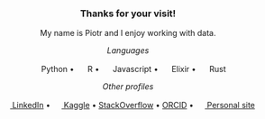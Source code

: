 <h3 align="center">Thanks for your visit!</h3>

<p align="center">My name is Piotr and I enjoy working with data.</p>

<p align="center"><em>Languages</em></p>

<p align="center">
    <span><img width="16px" heigth="16px" src="https://cdn.jsdelivr.net/gh/devicons/devicon/icons/python/python-original.svg" /> Python</span> •
    <span><img width="16px" heigth="16px" src="https://cdn.jsdelivr.net/gh/devicons/devicon/icons/r/r-original.svg" /> R</span> •
    <span><img width="16px" heigth="16px" src="https://cdn.jsdelivr.net/gh/devicons/devicon/icons/javascript/javascript-original.svg" /> Javascript</span> •
    <span><img width="16px" heigth="16px" src="https://cdn.jsdelivr.net/gh/devicons/devicon/icons/elixir/elixir-original.svg" /> Elixir<span> •
    <span><img width="16px" heigth="16px" src="https://cdn.jsdelivr.net/gh/devicons/devicon/icons/rust/rust-plain.svg" /> Rust<span>
</p>

<p align="center"><em>Other profiles</em></p>

<p align="center">
    <span><a href="https://www.linkedin.com/in/piotr-patrzyk/"><img width="16px" heigth="16px" src="https://cdn.jsdelivr.net/gh/devicons/devicon/icons/linkedin/linkedin-original.svg" /> LinkedIn</a></span> •
    <span><a href="https://www.kaggle.com/pieca111"><img width="16px" heigth="16px" src="https://cdn.jsdelivr.net/gh/devicons/devicon/icons/kaggle/kaggle-original.svg" /> Kaggle</a></span> •
    <span><a href="https://stackoverflow.com/users/5550835?tab=profile"> StackOverflow</a></span> •
    <span><a href="https://orcid.org/0000-0001-9629-1145"> ORCID</a></span> •
    <span><a href="https://www.patrzyk.me/"><img width="16px" heigth="16px" src="https://cdn.jsdelivr.net/gh/devicons/devicon/icons/html5/html5-original.svg" /> Personal site</a></span>
</p>

<!--
Icons source:
https://github.com/devicons/devicon
-->
